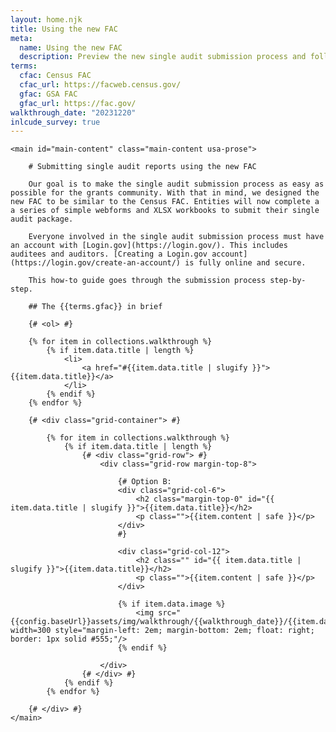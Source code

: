 ```yaml
---
layout: home.njk
title: Using the new FAC
meta:
  name: Using the new FAC
  description: Preview the new single audit submission process and follow step-by-step instructions for completion.
terms:
  cfac: Census FAC
  cfac_url: https://facweb.census.gov/
  gfac: GSA FAC
  gfac_url: https://fac.gov/
walkthrough_date: "20231220"
inlcude_survey: true
---
```


<div class="usa-in-page-nav-container">
    <aside
        class="usa-in-page-nav"
        data-title-text="On this page"
        data-title-heading-level="h4"
        data-scroll-offset="0"
        data-root-margin="0px 0px 0px 0px"
        data-threshold="1"
    ></aside>

    <main id="main-content" class="main-content usa-prose">

        # Submitting single audit reports using the new FAC

        Our goal is to make the single audit submission process as easy as possible for the grants community. With that in mind, we designed the new FAC to be similar to the Census FAC. Entities will now complete a a series of simple webforms and XLSX workbooks to submit their single audit package.

        Everyone involved in the single audit submission process must have an account with [Login.gov](https://login.gov/). This includes auditees and auditors. [Creating a Login.gov account](https://login.gov/create-an-account/) is fully online and secure.

        This how-to guide goes through the submission process step-by-step.

        ## The {{terms.gfac}} in brief

        {# <ol> #}

        {% for item in collections.walkthrough %}
            {% if item.data.title | length %}
                <li>
                    <a href="#{{item.data.title | slugify }}">{{item.data.title}}</a>
                </li>
            {% endif %}
        {% endfor %}

        {# <div class="grid-container"> #}

            {% for item in collections.walkthrough %}
                {% if item.data.title | length %}
                    {# <div class="grid-row"> #}
                        <div class="grid-row margin-top-8">

                            {# Option B:
                            <div class="grid-col-6">
                                <h2 class="margin-top-0" id="{{ item.data.title | slugify }}">{{item.data.title}}</h2>
                                <p class="">{{item.content | safe }}</p>
                            </div>
                            #}

                            <div class="grid-col-12">
                                <h2 class="" id="{{ item.data.title | slugify }}">{{item.data.title}}</h2>
                                <p class="">{{item.content | safe }}</p>
                            </div>

                            {% if item.data.image %}
                                <img src="{{config.baseUrl}}assets/img/walkthrough/{{walkthrough_date}}/{{item.data.image}}" width=300 style="margin-left: 2em; margin-bottom: 2em; float: right; border: 1px solid #555;"/>
                            {% endif %}
                        
                        </div>
                    {# </div> #}
                {% endif %}
            {% endfor %}

        {# </div> #}
    </main>
</div>

<script src="https://touchpoints.app.cloud.gov/touchpoints/ba4ae239.js" async></script>
